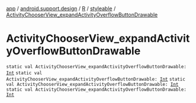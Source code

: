 [app](../../../index.md) / [android.support.design](../../index.md) / [R](../index.md) / [styleable](index.md) / [ActivityChooserView_expandActivityOverflowButtonDrawable](.)

# ActivityChooserView_expandActivityOverflowButtonDrawable

`static val ActivityChooserView_expandActivityOverflowButtonDrawable: `[`Int`](https://kotlinlang.org/api/latest/jvm/stdlib/kotlin/-int/index.html)
`static val ActivityChooserView_expandActivityOverflowButtonDrawable: `[`Int`](https://kotlinlang.org/api/latest/jvm/stdlib/kotlin/-int/index.html)
`static val ActivityChooserView_expandActivityOverflowButtonDrawable: `[`Int`](https://kotlinlang.org/api/latest/jvm/stdlib/kotlin/-int/index.html)
`static val ActivityChooserView_expandActivityOverflowButtonDrawable: `[`Int`](https://kotlinlang.org/api/latest/jvm/stdlib/kotlin/-int/index.html)
